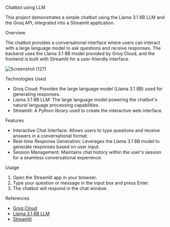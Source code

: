 Chatbot using LLM

This project demonstrates a simple chatbot using the Llama 3.1 8B LLM and the Groq API, integrated into a Streamlit application.

Overview

The chatbot provides a conversational interface where users can interact with a large language model to ask questions and receive responses. The backend uses the Llama 3.1 8B model provided by Groq Cloud, and the frontend is built with Streamlit for a user-friendly interface.

![Screenshot (127)](https://github.com/user-attachments/assets/fc6f9649-04cd-472f-9c49-44b717e59caf)


Technologies Used

- Groq Cloud: Provides the large language model (Llama 3.1 8B) used for generating responses.
- Llama 3.1 8B LLM: The large language model powering the chatbot's natural language processing capabilities.
- Streamlit: A Python library used to create the interactive web interface.

Features

- Interactive Chat Interface: Allows users to type questions and receive answers in a conversational format.
- Real-time Response Generation: Leverages the Llama 3.1 8B model to generate responses based on user input.
- Session Management: Maintains chat history within the user's session for a seamless conversational experience.


Usage

1. Open the Streamlit app in your browser.
2. Type your question or message in the input box and press Enter.
3. The chatbot will respond in the chat window.

References

- [Groq Cloud](https://groq.com/)
- [Llama 3.1 8B LLM](https://llama.com/)
- [Streamlit](https://streamlit.io/)




